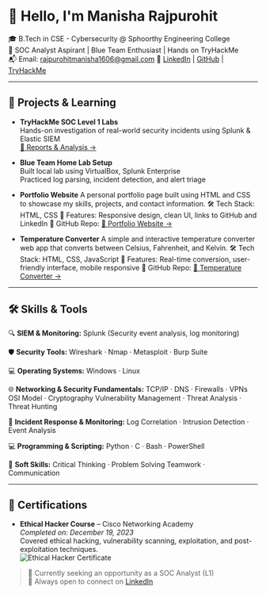 # 👋 Hello, I'm Manisha Rajpurohit

🎓 B.Tech in CSE - Cybersecurity @ Sphoorthy Engineering College  
🔐 SOC Analyst Aspirant | Blue Team Enthusiast | Hands on TryHackMe   
📬 Email: rajpurohitmanisha1606@gmail.com
🔗 [LinkedIn](https://www.linkedin.com/in/manisha-rajpurohit-ba1616260) | [GitHub](https://github.com/Mani0316) | [TryHackMe](https://tryhackme.com/p/manisha0316)


---

## 🧪 Projects & Learning

- **TryHackMe SOC Level 1 Labs**  
  Hands-on investigation of real-world security incidents using Splunk & Elastic SIEM  
  [📂 Reports & Analysis →](https://github.com/Mani0316/SOC-Labs)

- **Blue Team Home Lab Setup**  
  Built local lab using VirtualBox, Splunk Enterprise  
  Practiced log parsing, incident detection, and alert triage

- **Portfolio Website**
  A personal portfolio page built using HTML and CSS to showcase my skills, projects, and contact information.
 🛠️ Tech Stack: HTML, CSS
 🎯 Features: Responsive design, clean UI, links to GitHub and LinkedIn
 📂 GitHub Repo: [📂 Portfolio Website →](https://github.com/Mani0316/bharat_intern-task_s-manisha_rajpurohit)

- **Temperature Converter**
  A simple and interactive temperature converter web app that converts between Celsius, Fahrenheit, and Kelvin.
 🛠️ Tech Stack: HTML, CSS, JavaScript
 🎯 Features: Real-time conversion, user-friendly interface, mobile responsive
 📂 GitHub Repo: [📂 Temperature Converter →](https://github.com/Mani0316/bharat_intern-task_2-manisha_rajpurohit)

---
## 🛠️ Skills & Tools
🔍 **SIEM & Monitoring:**
Splunk (Security event analysis, log monitoring)

🛡️ **Security Tools:**
Wireshark · Nmap · Metasploit · Burp Suite

💻 **Operating Systems:**
Windows · Linux

🌐 **Networking & Security Fundamentals:**
TCP/IP · DNS · Firewalls · VPNs
OSI Model · Cryptography
Vulnerability Management · Threat Analysis · Threat Hunting

🚨 **Incident Response & Monitoring:**
Log Correlation · Intrusion Detection · Event Analysis

💻 **Programming & Scripting:**
Python · C · Bash · PowerShell

🤝 **Soft Skills:**
Critical Thinking · Problem Solving
Teamwork · Communication

---

## 📜 Certifications

- **Ethical Hacker Course** – Cisco Networking Academy  
  *Completed on: December 19, 2023*  
  Covered ethical hacking, vulnerability scanning, exploitation, and post-exploitation techniques.  
  ![Ethical Hacker Certificate](https://raw.githubusercontent.com/Mani0316/Mani0316/main/assets/Ethical-Hacker.jpg)



> 🚀 Currently seeking an opportunity as a SOC Analyst (L1)  
> 💬 Always open to connect on [LinkedIn](https://www.linkedin.com/in/manisha-rajpurohit-ba1616260)

